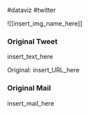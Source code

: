 #dataviz #twitter

![[insert_img_name_here]]

### Original Tweet

insert_text_here

Original: insert_URL_here

### Original Mail

insert_mail_here